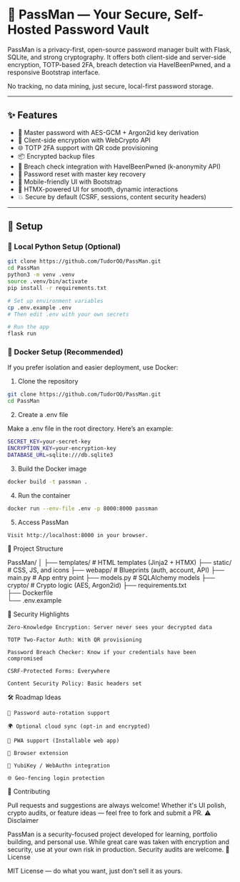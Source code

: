 # 🔐 PassMan — Your Secure, Self-Hosted Password Vault

PassMan is a privacy-first, open-source password manager built with Flask, SQLite, and strong cryptography. It offers both client-side and server-side encryption, TOTP-based 2FA, breach detection via HaveIBeenPwned, and a responsive Bootstrap interface.

No tracking, no data mining, just secure, local-first password storage.

---

## ✨ Features

- 🧠 Master password with AES-GCM + Argon2id key derivation
- 🔐 Client-side encryption with WebCrypto API
- 🌐 TOTP 2FA support with QR code provisioning
- 📦 Encrypted backup files
- 🔎 Breach check integration with HaveIBeenPwned (k-anonymity API)
- 🔄 Password reset with master key recovery
- 📱 Mobile-friendly UI with Bootstrap
- 💨 HTMX-powered UI for smooth, dynamic interactions
- 💥 Secure by default (CSRF, sessions, content security headers)

---

## 🚀 Setup

### 🐍 Local Python Setup (Optional)

```bash
git clone https://github.com/TudorOO/PassMan.git
cd PassMan
python3 -m venv .venv
source .venv/bin/activate
pip install -r requirements.txt

# Set up environment variables
cp .env.example .env
# Then edit .env with your own secrets

# Run the app
flask run
```

### 🐳 Docker Setup (Recommended)

If you prefer isolation and easier deployment, use Docker:

1. Clone the repository
```bash
git clone https://github.com/TudorOO/PassMan.git
cd PassMan
```

2. Create a .env file

Make a .env file in the root directory. Here’s an example:
```bash
SECRET_KEY=your-secret-key
ENCRYPTION_KEY=your-encryption-key
DATABASE_URL=sqlite:///db.sqlite3
```
3. Build the Docker image
```bash
docker build -t passman .
```
4. Run the container
```bash
docker run --env-file .env -p 8000:8000 passman
```
5. Access PassMan
```bash
Visit http://localhost:8000 in your browser.
```
📂 Project Structure

PassMan/
│
├── templates/          # HTML templates (Jinja2 + HTMX)
├── static/             # CSS, JS, and icons
├── webapp/             # Blueprints (auth, account, API)
├── main.py             # App entry point
├── models.py           # SQLAlchemy models
├── crypto/             # Crypto logic (AES, Argon2id)
├── requirements.txt    
├── Dockerfile          
└── .env.example        

🧠 Security Highlights

    Zero-Knowledge Encryption: Server never sees your decrypted data

    TOTP Two-Factor Auth: With QR provisioning

    Password Breach Checker: Know if your credentials have been compromised

    CSRF-Protected Forms: Everywhere

    Content Security Policy: Basic headers set

🛠️ Roadmap Ideas

    🔁 Password auto-rotation support

    🌍 Optional cloud sync (opt-in and encrypted)

    📱 PWA support (Installable web app)

    🧩 Browser extension

    🔐 YubiKey / WebAuthn integration

    🌐 Geo-fencing login protection

🤝 Contributing

Pull requests and suggestions are always welcome! Whether it's UI polish, crypto audits, or feature ideas — feel free to fork and submit a PR.
⚠️ Disclaimer

PassMan is a security-focused project developed for learning, portfolio building, and personal use. While great care was taken with encryption and security, use at your own risk in production. Security audits are welcome.
📄 License

MIT License — do what you want, just don't sell it as yours.